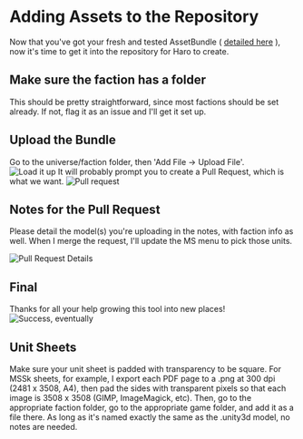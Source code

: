 # Adding Assets to the Repository

Now that you've got your fresh and tested AssetBundle ( [detailed here](https://github.com/ScornMandark/gundam-tts-assets/blob/main/Adding%20Assets/Add%20Unity%20Asset%20Bundling.md) ), now it's time to get it into the repository for Haro to create.

## Make sure the faction has a folder
This should be pretty straightforward, since most factions should be set already.  If not, flag it as an issue and I'll get it set up.

## Upload the Bundle
Go to the universe/faction folder, then 'Add File -> Upload File'.  
![Load it up](GitHub01Upload.png)
It will probably prompt you to create a Pull Request, which is what we want.
![Pull request](GitHub02PullRequest.png)

## Notes for the Pull Request
Please detail the model(s) you're uploading in the notes, with faction info as well.  When I merge the request, I'll update the MS menu to pick those units.

![Pull Request Details](GitHub03PullRequestSubmit.png)

## Final
Thanks for all your help growing this tool into new places!
![Success, eventually](GitHub04EventuallySuccess.png)

## Unit Sheets
Make sure your unit sheet is padded with transparency to be square.  For MSSk sheets, for example, I export each PDF page to a .png at 300 dpi (2481 x 3508, A4), then pad the sides with transparent pixels so that each image is 3508 x 3508 (GIMP, ImageMagick, etc).  Then, go to the appropriate faction folder, go to the appropriate game folder, and add it as a file there.  As long as it's named exactly the same as the .unity3d model, no notes are needed.
